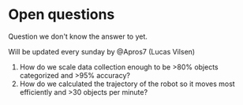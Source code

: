 
# Open questions

Question we don't know the answer to yet.

Will be updated every sunday by @Apros7 (Lucas Vilsen)

1. How do we scale data collection enough to be >80% objects categorized and >95% accuracy?
2. How do we calculated the trajectory of the robot so it moves most efficiently and >30 objects per minute?
